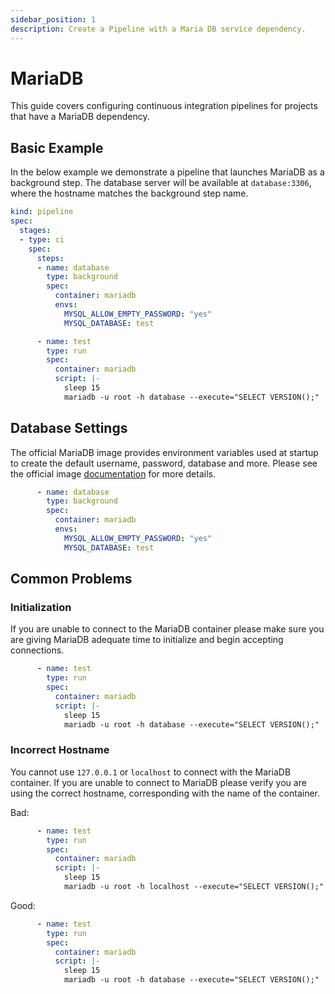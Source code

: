 ```yaml
---
sidebar_position: 1
description: Create a Pipeline with a Maria DB service dependency.
---
```


# MariaDB

This guide covers configuring continuous integration pipelines for projects that have a MariaDB dependency.

## Basic Example

In the below example we demonstrate a pipeline that launches MariaDB as a background step. The database server will be available at `database:3306`, where the hostname matches the background step name.


```yaml {7-13} showLineNumbers
kind: pipeline
spec:
  stages:
  - type: ci
    spec:
      steps:
      - name: database
        type: background
        spec:
          container: mariadb
          envs:
            MYSQL_ALLOW_EMPTY_PASSWORD: "yes"
            MYSQL_DATABASE: test

      - name: test
        type: run
        spec:
          container: mariadb
          script: |-
            sleep 15
            mariadb -u root -h database --execute="SELECT VERSION();"
```

## Database Settings

The official MariaDB image provides environment variables used at startup
to create the default username, password, database and more. Please see the
official image [documentation](https://hub.docker.com/_/mariadb/) for more details.


```yaml {5-7}
      - name: database
        type: background
        spec:
          container: mariadb
          envs:
            MYSQL_ALLOW_EMPTY_PASSWORD: "yes"
            MYSQL_DATABASE: test
```

## Common Problems

### Initialization

If you are unable to connect to the MariaDB container please make sure you
are giving MariaDB adequate time to initialize and begin accepting
connections.

```yaml {6}
      - name: test
        type: run
        spec:
          container: mariadb
          script: |-
            sleep 15
            mariadb -u root -h database --execute="SELECT VERSION();"
```

### Incorrect Hostname

You cannot use `127.0.0.1` or `localhost` to connect with the MariaDB container. If you are unable to connect to MariaDB please verify you are using the correct hostname, corresponding with the name of the container. 

Bad:

```yaml {7}
      - name: test
        type: run
        spec:
          container: mariadb
          script: |-
            sleep 15
            mariadb -u root -h localhost --execute="SELECT VERSION();"
```

Good:

```yaml {7}
      - name: test
        type: run
        spec:
          container: mariadb
          script: |-
            sleep 15
            mariadb -u root -h database --execute="SELECT VERSION();"
```